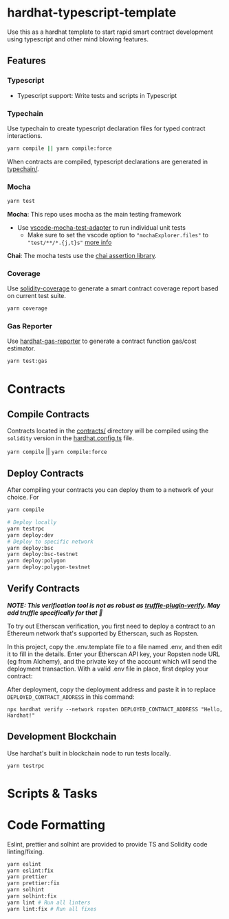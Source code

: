 # hardhat-typescript-template

Use this as a hardhat template to start rapid smart contract development using typescript and other mind blowing features.

<!-- TODO: Features
- Hardhat React
- Husky to generate types and lint checking before commits
 -->

## Features

### Typescript

- Typescript support: Write tests and scripts in Typescript

### Typechain

Use typechain to create typescript declaration files for typed contract interactions.

```bash
yarn compile || yarn compile:force
```

When contracts are compiled, typescript declarations are generated in [typechain/](./typechain).

### Mocha

```bash
yarn test
```

**Mocha**: This repo uses mocha as the main testing framework

- Use [vscode-mocha-test-adapter](https://marketplace.visualstudio.com/items?itemName=hbenl.vscode-mocha-test-adapter) to run individual unit tests
  - Make sure to set the vscode option to `"mochaExplorer.files"` to `"test/**/*.{j,t}s"` [more info](https://hardhat.org/guides/vscode-tests.html)

**Chai**: The mocha tests use the [chai assertion library](https://www.chaijs.com/).

### Coverage

Use [solidity-coverage](https://hardhat.org/plugins/solidity-coverage.html) to generate a smart contract coverage report based on current test suite.

```bash
yarn coverage
```

### Gas Reporter

Use [hardhat-gas-reporter](https://hardhat.org/plugins/hardhat-gas-reporter.html) to generate a contract function gas/cost estimator.

```bash
yarn test:gas
```

# Contracts

## Compile Contracts

Contracts located in the [contracts/](./contracts) directory will be compiled using the `solidity` version in the [hardhat.config.ts](./hardhat.config.ts) file.

`yarn compile` || `yarn compile:force`

## Deploy Contracts

After compiling your contracts you can deploy them to a network of your choice. For

```bash
yarn compile
```

```bash
# Deploy locally
yarn testrpc
yarn deploy:dev
# Deploy to specific network
yarn deploy:bsc
yarn deploy:bsc-testnet
yarn deploy:polygon
yarn deploy:polygon-testnet
```

## Verify Contracts
**_NOTE: This verification tool is not as robust as [truffle-plugin-verify](https://www.npmjs.com/package/truffle-plugin-verify). May add truffle specifically for that :thinking:_**

To try out Etherscan verification, you first need to deploy a contract to an Ethereum network that's supported by Etherscan, such as Ropsten.

In this project, copy the .env.template file to a file named .env, and then edit it to fill in the details. Enter your Etherscan API key, your Ropsten node URL (eg from Alchemy), and the private key of the account which will send the deployment transaction. With a valid .env file in place, first deploy your contract:

After deployment, copy the deployment address and paste it in to replace `DEPLOYED_CONTRACT_ADDRESS` in this command:

```shell
npx hardhat verify --network ropsten DEPLOYED_CONTRACT_ADDRESS "Hello, Hardhat!"
```

## Development Blockchain

Use hardhat's built in blockchain node to run tests locally.

```bash
yarn testrpc
```

# Scripts & Tasks

<!-- TODO: Provide info on writing and running scripts -->
<!-- TODO: Provide info on writing and running tasks -->

# Code Formatting

Eslint, prettier and solhint are provided to provide TS and Solidity code linting/fixing.

```bash
yarn eslint
yarn eslint:fix
yarn prettier
yarn prettier:fix
yarn solhint
yarn solhint:fix
yarn lint # Run all linters
yarn lint:fix # Run all fixes
```

